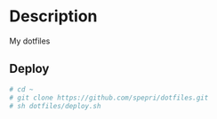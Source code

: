 # Description

My dotfiles

## Deploy

```sh
# cd ~
# git clone https://github.com/spepri/dotfiles.git
# sh dotfiles/deploy.sh
```


